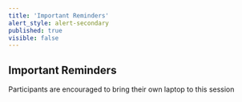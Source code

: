 ```yaml
---
title: 'Important Reminders'
alert_style: alert-secondary
published: true
visible: false
---
```


## Important Reminders
Participants are encouraged to bring their own laptop to this session
